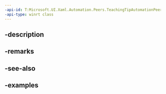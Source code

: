 ```yaml
---
-api-id: T:Microsoft.UI.Xaml.Automation.Peers.TeachingTipAutomationPeer
-api-type: winrt class
---
```


## -description

## -remarks

## -see-also

## -examples


